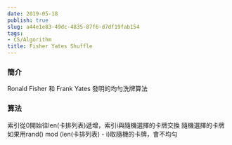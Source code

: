 ```yaml
---
date: 2019-05-18
publish: true
slug: a44e1e83-49dc-4835-87f6-d7df19fab154
tags:
- CS/Algorithm
title: Fisher Yates Shuffle
---
```

### 簡介

Ronald Fisher 和 Frank Yates 發明的均勻洗牌算法

### 算法

索引從0開始往len(卡排列表)遞增，索引i與隨機選擇的卡牌交換
隨機選擇的卡牌如果用rand() mod (len(卡排列表) - i)取隨機的卡牌，會不均勻
